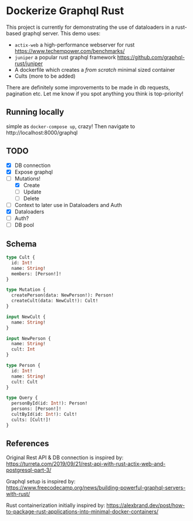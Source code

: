 # Dockerize Graphql Rust

This project is currently for demonstrating the use of dataloaders in a rust-based graphql server.
This demo uses:

- `actix-web` a high-performance webserver for rust https://www.techempower.com/benchmarks/
- `juniper` a popular rust graphql framework https://github.com/graphql-rust/juniper
- A dockerfile which creates a _from scratch_ minimal sized container
- Cults (more to be added)


There are definitely some improvements to be made in db requests, pagination etc. Let me know if you spot anything you think is top-priority!

## Running locally

simple as `docker-compose up`, crazy!
Then navigate to http://localhost:8000/graphql

## TODO

- [x] DB connection
- [x] Expose graphql
- [ ] Mutations!
  - [x] Create
  - [ ] Update
  - [ ] Delete
- [ ] Context to later use in Dataloaders and Auth
- [x] Dataloaders
- [ ] Auth?
- [ ] DB pool

## Schema

```graphql
type Cult {
  id: Int!
  name: String!
  members: [Person!]!
}

type Mutation {
  createPerson(data: NewPerson!): Person!
  createCult(data: NewCult!): Cult!
}

input NewCult {
  name: String!
}

input NewPerson {
  name: String!
  cult: Int
}

type Person {
  id: Int!
  name: String!
  cult: Cult
}

type Query {
  personById(id: Int!): Person!
  persons: [Person!]!
  cultById(id: Int!): Cult!
  cults: [Cult!]!
}
```

## References

Original Rest API & DB connection is inspired by:
https://turreta.com/2019/09/21/rest-api-with-rust-actix-web-and-postgresql-part-3/

Graphql setup is inspired by:
https://www.freecodecamp.org/news/building-powerful-graphql-servers-with-rust/

Rust containerization initially inspired by:
https://alexbrand.dev/post/how-to-package-rust-applications-into-minimal-docker-containers/
